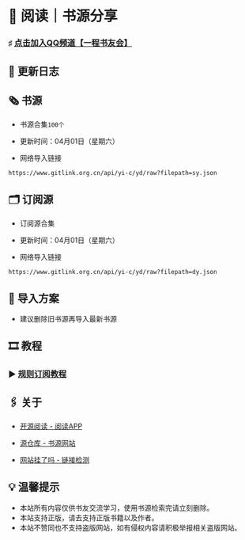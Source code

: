 #  📖 阅读｜书源分享

###  ♯ [点击加入QQ频道【一程书友会】](https://qun.qq.com/qqweb/qunpro/share?_wv=3&_wwv=128&appChannel=share&inviteCode=1W5a7r2&businessType=9&from=246610&biz=ka)

##  📢 更新日志
                         
##  🗞️ 书源

- 书源合集`100个`

- 更新时间：04月01日（星期六）

- 网络导入链接

```
https://www.gitlink.org.cn/api/yi-c/yd/raw?filepath=sy.json
```


##  🗂️ 订阅源

- 订阅源合集

- 更新时间：04月01日（星期六）

- 网络导入链接

```
https://www.gitlink.org.cn/api/yi-c/yd/raw?filepath=dy.json
```

##  💠 导入方案

- 建议删除旧书源再导入最新书源

##  🎞️ 教程

###  ▶️ [规则订阅教程](https://b23.tv/PQosCT0)

##  🖇️ 关于

- [开源阅读 - 阅读APP](https://www.coolapk.com/apk/io.legado.app.release)

- [源仓库 - 书源网站](http://www.yckceo.com/)

- [网站挂了吗 - 链接检测](https://gualemang.com/)

##  💡 温馨提示

- 本站所有内容仅供书友交流学习，使用书源检索完请立刻删除。
- 本站支持正版，请去支持正版书籍以及作者。
- 本站不赞同也不支持盗版网站，如有侵权内容请积极举报相关盗版网站。